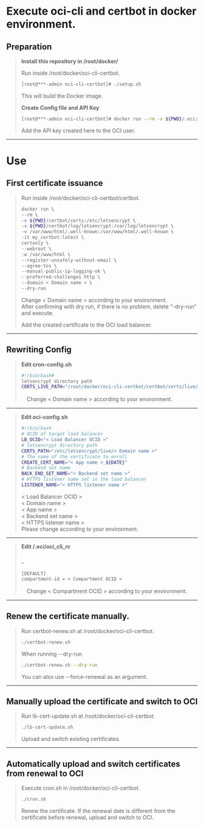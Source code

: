 # Execute oci-cli and certbot in docker environment.

## Preparation

> **Install this repository in /root/docker/**
>
> Run inside /root/docker/oci-cli-certbot.
>
> ```bash
> [root@***-admin oci-cli-certbot]# ./setup.sh
>```
> This will build the Docker image.
>
> **Create Config file and API Key**
> ```bash
> [root@***-admin oci-cli-certbot]# docker run --rm -v ${PWD}/.oci:/root/.oci -it oci-cli:latest setup config
>```
> Add the API key created here to the OCI user.

---

# Use

## First certificate issuance

> Run inside /root/docker/oci-cli-certbot/certbot.
>
> ```bash
> docker run \
> --rm \
> -v ${PWD}/certbot/certs:/etc/letsencrypt \
> -v ${PWD}/certbot/log/letsencrypt:/var/log/letsencrypt \
> -v /var/www/html/.well-known:/var/www/html/.well-known \
> -it my_certbot:latest \
> certonly \
> --webroot \
> -w /var/www/html \
> --register-unsafely-without-email \
> --agree-tos \
> --manual-public-ip-logging-ok \
> --preferred-challenges http \
> --domain < Domain name > \
> --dry-run
> ```
> Change < Domain name > according to your environment.<br>
> After confirming with dry run, if there is no problem, delete "-dry-run" and execute.
>
>
> Add the created certificate to the OCI load balancer.
---

## Rewriting Config

> **Edit cron-config.sh**
>
> ```bash:cron-config.sh
> #!/bin/bash#
> letsencrypt directory path
> CERTS_LIVE_PATH="/root/docker/oci-cli-certbot/certbot/certs/live/< Domain name >"
> ```
>
>　Change < Domain name > according to your environment.
>
---

> **Edit oci-config.sh**
>
> ```bash:cron-config.sh
> #!/bin/bash
> # OCID of target load balancer
> LB_OCID="< Load Balancer OCID >"
> # letsencrypt directory path
> CERTS_PATH="/etc/letsencrypt/live/< Domain name >"
> # The name of the certificate to enroll
> CREATE_CERT_NAME="< App name >_${DATE}"
> # Backend set name
> BACK_END_SET_NAME="< Backend set name >"
> # HTTPS listener name set in the load balancer
> LISTENER_NAME="< HTTPS listener name >"
> ```
> < Load Balancer OCID ><br>
> < Domain name ><br>
> < App name ><br>
> < Backend set name ><br>
> < HTTPS listener name ><br>
> Please change according to your environment.
>

---

> **Edit /.oci/oci_cli_rc**
>
> ```bash:oci_cli_rc
>
> ~
>
> [DEFAULT]
> compartment-id = < Compartment OCID >
> ```
>
>　Change < Compartment OCID > according to your environment.
>

---

## Renew the certificate manually.

>
> Run certbot-renew.sh at /root/docker/oci-cli-certbot.
>
> ```bash
> ./certbot-renew.sh
>```
> When running --dry-run
>
> ```bash
> ./certbot-renew.sh --dry-run
>```
> You can also use --force-renewal as an argument.
>

---

## Manually upload the certificate and switch to OCI

>
> Run lb-cert-update.sh at /root/docker/oci-cli-certbot.
>
> ```bash
> ./lb-cert-update.sh
>```
> Upload and switch existing certificates.
>

---

## Automatically upload and switch certificates from renewal to OCI

>
> Execute cron.sh in /root/docker/oci-cli-certbot.
>
> ```bash
> ./cron.sh
>```
> Renew the certificate. If the renewal date is different from the certificate before renewal, upload and switch to OCI.
>
>
